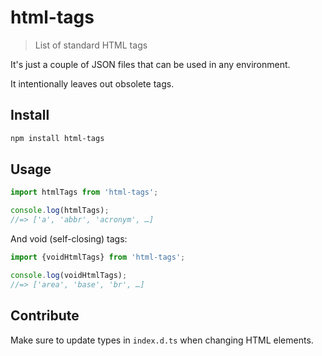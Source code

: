 # html-tags

> List of standard HTML tags

It's just a couple of JSON files that can be used in any environment.

It intentionally leaves out obsolete tags.

## Install

```sh
npm install html-tags
```

## Usage

```js
import htmlTags from 'html-tags';

console.log(htmlTags);
//=> ['a', 'abbr', 'acronym', …]
```

And void (self-closing) tags:

```js
import {voidHtmlTags} from 'html-tags';

console.log(voidHtmlTags);
//=> ['area', 'base', 'br', …]
```

## Contribute

Make sure to update types in `index.d.ts` when changing HTML elements.
